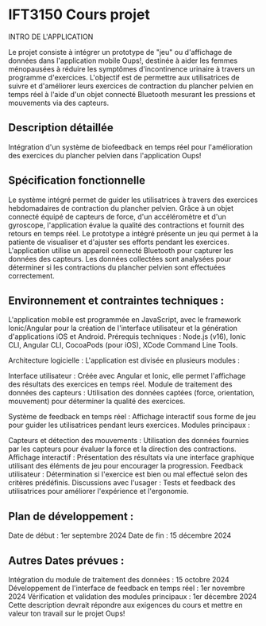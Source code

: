 # IFT3150 Cours projet

INTRO DE L'APPLICATION

Le projet consiste à intégrer un prototype de "jeu" ou d'affichage de données dans l'application mobile Oups!, destinée à aider les femmes ménopausées à réduire les symptômes d'incontinence urinaire à travers un programme d'exercices. L'objectif est de permettre aux utilisatrices de suivre et d'améliorer leurs exercices de contraction du plancher pelvien en temps réel à l'aide d'un objet connecté Bluetooth mesurant les pressions et mouvements via des capteurs.

## Description détaillée
Intégration d'un système de biofeedback en temps réel pour l'amélioration des exercices du plancher pelvien dans l'application Oups!

## Spécification fonctionnelle

Le système intégré permet de guider les utilisatrices à travers des exercices hebdomadaires de contraction du plancher pelvien. Grâce à un objet connecté équipé de capteurs de force, d'un accéléromètre et d'un gyroscope, l'application évalue la qualité des contractions et fournit des retours en temps réel. Le prototype a intégré présente un jeu qui permet à la patiente de visualiser et d'ajuster ses efforts pendant les exercices. 
L'application utilise un appareil connecté Bluetooth pour capturer les données des capteurs. Les données collectées sont analysées pour déterminer si les contractions du plancher pelvien sont effectuées correctement.

## Environnement et contraintes techniques : 
L'application mobile est programmée en JavaScript, avec le framework Ionic/Angular pour la création de l'interface utilisateur et la génération d'applications iOS et Android. 
Prérequis techniques : Node.js (v16), Ionic CLI, Angular CLI, CocoaPods (pour iOS), XCode Command Line Tools.

Architecture logicielle :
L'application est divisée en plusieurs modules :

Interface utilisateur : Créée avec Angular et Ionic, elle permet l'affichage des résultats des exercices en temps réel.
Module de traitement des données des capteurs : Utilisation des données captées (force, orientation, mouvement) pour déterminer la qualité des exercices.

Système de feedback en temps réel : Affichage interactif sous forme de jeu pour guider les utilisatrices pendant leurs exercices.
Modules principaux :

Capteurs et détection des mouvements : Utilisation des données fournies par les capteurs pour évaluer la force et la direction des contractions.
Affichage interactif : Présentation des résultats via une interface graphique utilisant des éléments de jeu pour encourager la progression.
Feedback utilisateur : Détermination si l'exercice est bien ou mal effectué selon des critères prédéfinis.
Discussions avec l'usager : Tests et feedback des utilisatrices pour améliorer l'expérience et l'ergonomie.

## Plan de développement :
Date de début : 1er septembre 2024
Date de fin : 15 décembre 2024

## Autres Dates prévues :
Intégration du module de traitement des données : 15 octobre 2024
Développement de l'interface de feedback en temps réel : 1er novembre 2024
Vérification et validation des modules principaux : 1er décembre 2024
Cette description devrait répondre aux exigences du cours et mettre en valeur ton travail sur le projet Oups!






